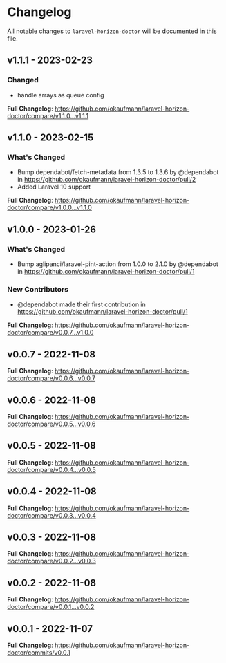 # Changelog

All notable changes to `laravel-horizon-doctor` will be documented in this file.

## v1.1.1 - 2023-02-23

### Changed

- handle arrays as queue config

**Full Changelog**: https://github.com/okaufmann/laravel-horizon-doctor/compare/v1.1.0...v1.1.1

## v1.1.0 - 2023-02-15

### What's Changed

- Bump dependabot/fetch-metadata from 1.3.5 to 1.3.6 by @dependabot in https://github.com/okaufmann/laravel-horizon-doctor/pull/2
- Added Laravel 10 support

**Full Changelog**: https://github.com/okaufmann/laravel-horizon-doctor/compare/v1.0.0...v1.1.0

## v1.0.0 - 2023-01-26

### What's Changed

- Bump aglipanci/laravel-pint-action from 1.0.0 to 2.1.0 by @dependabot in https://github.com/okaufmann/laravel-horizon-doctor/pull/1

### New Contributors

- @dependabot made their first contribution in https://github.com/okaufmann/laravel-horizon-doctor/pull/1

**Full Changelog**: https://github.com/okaufmann/laravel-horizon-doctor/compare/v0.0.7...v1.0.0

## v0.0.7 - 2022-11-08

**Full Changelog**: https://github.com/okaufmann/laravel-horizon-doctor/compare/v0.0.6...v0.0.7

## v0.0.6 - 2022-11-08

**Full Changelog**: https://github.com/okaufmann/laravel-horizon-doctor/compare/v0.0.5...v0.0.6

## v0.0.5 - 2022-11-08

**Full Changelog**: https://github.com/okaufmann/laravel-horizon-doctor/compare/v0.0.4...v0.0.5

## v0.0.4 - 2022-11-08

**Full Changelog**: https://github.com/okaufmann/laravel-horizon-doctor/compare/v0.0.3...v0.0.4

## v0.0.3 - 2022-11-08

**Full Changelog**: https://github.com/okaufmann/laravel-horizon-doctor/compare/v0.0.2...v0.0.3

## v0.0.2 - 2022-11-08

**Full Changelog**: https://github.com/okaufmann/laravel-horizon-doctor/compare/v0.0.1...v0.0.2

## v0.0.1 - 2022-11-07

**Full Changelog**: https://github.com/okaufmann/laravel-horizon-doctor/commits/v0.0.1
